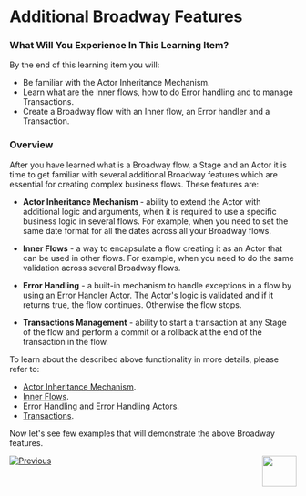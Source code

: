 # Additional Broadway Features

### What Will You Experience In This Learning Item?

By the end of this learning item you will:

- Be familiar with the Actor Inheritance Mechanism.
- Learn what are the Inner flows, how to do Error handling and to manage Transactions.
- Create a Broadway flow with an Inner flow, an Error handler and a Transaction.



### Overview

After you have learned what is a Broadway flow, a Stage and an Actor it is time to get familiar with several additional Broadway features which are essential for creating complex business flows. These features are:

* **Actor Inheritance Mechanism** - ability to extend the Actor with additional logic and arguments, when it is required to use a specific business logic in several flows. For example, when you need to set the same date format for all the dates across all your Broadway flows.

* **Inner Flows** - a way to encapsulate a flow creating it as an Actor that can be used in other flows. For example, when you need to do the same validation across several Broadway flows.

* **Error Handling** - a built-in mechanism to handle exceptions in a flow by using an Error Handler Actor. The Actor's logic is validated and if it returns true, the flow continues. Otherwise the flow stops.

* **Transactions Management** - ability to start a transaction at any Stage of the flow and perform a commit or a rollback at the end of the transaction in the flow.

  

To learn about the described above functionality in more details, please refer to:

* [Actor Inheritance Mechanism](/articles/19_Broadway/06_export_actor.md).
* [Inner Flows](/articles/19_Broadway/22_broadway_flow_inner_flows.md).
* [Error Handling](/articles/19_Broadway/24_error_handling.md) and [Error Handling Actors](/articles/19_Broadway/actors/06_error_handling_actors.md).
* [Transactions](/articles/19_Broadway/23_transactions.md).



Now let's see few examples that will demonstrate the above Broadway features.



[![Previous](/articles/images/Previous.png)](13_interface_listener_exercise.md)[<img align="right" width="60" height="54" src="/articles/images/Next.png">](15_broadway_addl_features_ex1.md)
